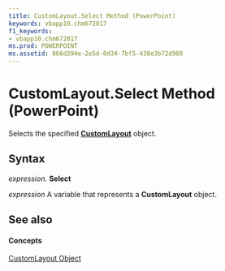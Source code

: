 ```yaml
---
title: CustomLayout.Select Method (PowerPoint)
keywords: vbapp10.chm672017
f1_keywords:
- vbapp10.chm672017
ms.prod: POWERPOINT
ms.assetid: 066d394e-2e5d-0d34-7bf5-438e3b72d908
---
```



# CustomLayout.Select Method (PowerPoint)

Selects the specified  **[CustomLayout](customlayout-object-powerpoint.md)** object.


## Syntax

 _expression_. **Select**

 _expression_ A variable that represents a **CustomLayout** object.


## See also


#### Concepts


[CustomLayout Object](customlayout-object-powerpoint.md)

